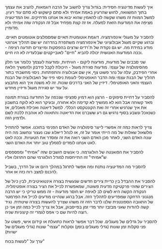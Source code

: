 איך לעשות מדיטציה חסידית: בגדול צריך לחשוב על הרבה דוגמאות, להציב את עצמך בתוך המשוואה, לחוש שהרעיון באמת אמיתי ולא סתם קישקוש לא סתם עוד רעיון. למשל המוות זה משהו שקשה לנו להאמין שהוא יבוא אז אנחנו מדחיקים. ואז המדיטציה מציפה את המודעות הזאת למעלה. אז זה קצת מפחיד אבל זה הנקודה שזה אמיתי ולא מדומיין.

להסביר על מעגלי אינפורמציה. דוגמת אוטומטית תאיים שמסמלצים אוטומטים תאיים. וברגע שקיים מעגל אבולוציוני של אינפורמציה משתפרת בהדרגה יש שם תהליך אנרגטי מודע במידת מה. יש גם נקודת של ת'רדים שרצים בהפסקות ומייצרים תודעה רציפה - וככה המודעות האנושית יכולה להביא "חיים" לאובייקטים שבלעדיה לא היו חיים. 

שני סבבים של מודעות, מודעות ליקום - הוויתיות, ומודעות לעצמך כלומר אני חלק מהסימולציה של עצמי. מודעות סגירת מעגל - היכולת לקבל פידבק ולהמשיך הלאה אחרי הפידבק, עלה על נהר פשוט צף, אין שם אבולוציה והתפתחות. ניסוי מחשבתי בתור תהליך של הבנת עצמי ומה הדבר האופטימלי לעומת ניסוי פיזי של האבולוציה של הבנת העצמי והאני האופטימלי. דיזיין של האני בדרכים שונות. זה לא משנה איך הוא מתבצע על עוד יש סגירת מעגל ודיזיין מחדש. 

להסביר על דחיית סיפוקים - הרצון הוא דמיון ספציפי שנכפה על התודעה בצורת תמונה מאד קשוחה אבל הוא לא ממשיך לא קדימה ולא אחורה, ובעיקר הוא לא לוקח בחשבון את איך שנרגיש אחרי זה ואת הקונטקסט הכללי. למשל דיאטה ואכילת מאכלים, אז כשנאכל ונשבע בסוף נרגיש גם רע ששברנו את הדיאטה והתאווה לא אוהבת ללכת לשם ולדמיון הזה. 

צריך לראות כמה זה אפשרי לייצר סימולציה של האדם הפנימי בתוכנו. אפשר להתחיל מלשאול שאלות של מה הייתי אומר על זה, או לנהל דיאלוג שבו נעצור ונחשוב מה היה עונה האדם השני, לאחר מכן האדם השני רואה את זה ומסדר את הטעויות. וככה לאט לאט אנחנו לומדים לסמלץ טוב יותר את האדם השני. 

להסביר את הפואנטה של הולוגרמה. כי אנשים חושבים שזה "אמיתי" ומפספסים ש"אמיתי" זה התייחסות למודל הולוגרמי שהם התרגלו אליו

להסביר מה המדיטציה נותנת ומה אפשר לתרגל במהלך היום או על הדרך, בשביל להכנס למצב רוח כזה או אחר. 

להסביר את ההבדל בין כריית צירים חדשים שנעשית בצורה אינטואיטיבית, לבין כיול של הצירים שזוהי פרקטיקה מדעית פשוטה, שמאפשרת לכייל את הציר בצורה אופטימלית. הנקודה הקשה היא לשים לב לאיפה יש חוסר מודעות - זה ממש טריקי כי יש הרבה מנגנוני הדחקה שמפריעים לתהליך הזה. אבל ברגע שנהיינו מודעים לכייל את הפרמטר של התגובה הספונטנית שלנו לדבר הזה זה משהו שצריך להעשות בצורה שיטתית. נגיד קשה להודות שאני מבזבז יותר מדי זמן בפייסבוק, אבל אז צריך לכייל כמה זמן אני כן רוצה להיות שם כי אפס לגמרי זה קיצוניות שניה. 

להסביר על גדלים של מעגלים. שכל דבר אפשר לראות כתועלת או קידום אישי, פשוט על פני סקלות זמן שונות (גדלי מעגלים בזמן) וסקלות "עצמי" שונות (גדלי מעגלים של ישויות)

ערך על "לעשות בכוח"
